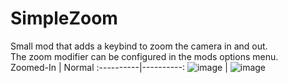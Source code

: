 # SimpleZoom
Small mod that adds a keybind to zoom the camera in and out.   
The zoom modifier can be configured in the mods options menu.  
Zoomed-In | Normal
:----------|----------:
![image](https://user-images.githubusercontent.com/39841117/228272072-457f32a4-87c6-40c3-9c18-d1a48ef70ed4.png) | ![image](https://user-images.githubusercontent.com/39841117/228272364-a0975606-c366-4a99-94cd-ca7aa1a2c468.png)
